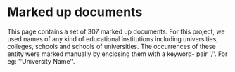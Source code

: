 # Marked up documents

This page contains a set of 307 marked up documents. For this project, we used names of any kind of educational institutions including universities, colleges, schools and schools of universities. The occurrences of these entity were marked manually by enclosing them with a keyword- pair '<uname>/</uname>'. For eg: '<uname>'University Name'</uname>'.
